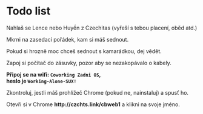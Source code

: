 # Todo list <!-- .element: class="c-sr-only" -->

<div class="c-text-sm">
<p>Nahlaš se Lence nebo Huyền z Czechitas (vyřeší s tebou placení, oběd atd.)</p>
<p>Mkrni na zasedací pořádek, kam si máš sednout.</p>
<!--<p>Pokud jsi s Macem u stolu, co nemá napsáno „Mac“, dej vědět.</p>-->
<p>Pokud si hrozně moc chceš sednout s kamarádkou, dej vědět.</p>
<p>Zapoj si počítač do zásuvky, pozor aby se nezakopávalo o kabely.</p>
<p><b>Připoj se na wifi: <code>Coworking Zadni OS</code>,<br> heslo je <code>Working-Alone-SUX!</code></b></p>
<p>Zkontroluj, jestli máš prohlížeč Chrome (pokud ne, nainstaluj) a spusť ho.</p>
<p>Otevři si v Chrome <b>http://czchts.link/cbweb1</b> a klikni na svoje jméno.</p>
<!--<p>Pokud je čas a potřebuješ kafe, dej si, celý kelímek stojí 30 Kč a dej je do sklenice tamtéž.</p>-->
</div>